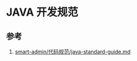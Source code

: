 # JAVA 开发规范

## 参考
1. [smart-admin/代码规范/java-standard-guide.md](https://github.com/1024-lab/smart-admin/blob/master/%E4%BB%A3%E7%A0%81%E8%A7%84%E8%8C%83/java-standard-guide.md)